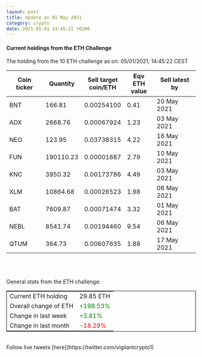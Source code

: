 ```yaml
---
layout: post
title: Update on 01 May 2021
category: crypto
date: 2021-05-01 14:45:22 +0200
---
```

<!-- Global site tag (gtag.js) - Google Analytics -->
<script async src="https://www.googletagmanager.com/gtag/js?id=UA-103831149-5"></script>
<script>
  window.dataLayer = window.dataLayer || [];
  function gtag(){dataLayer.push(arguments);}
  gtag('js', new Date());

  gtag('config', 'UA-103831149-5');
</script>


#### Current holdings from the ETH Challenge

The holding from the 10 ETH challenge as on: 05/01/2021, 14:45:22 CEST

|Coin ticker|Quantity|Sell target<br>coin/ETH|Eqv ETH<br>value|Sell latest by|
|-----------|--------|-----------|-----------|--------------|
BNT|166.81|  0.00254100|0.41|20 May 2021|
ADX|2668.76|  0.00067924|1.23|03 May 2021|
NEO|123.95|  0.03738315|4.22|16 May 2021|
FUN|190110.23|  0.00001687|2.79|10 May 2021|
KNC|3950.32|  0.00173786|4.49|03 May 2021|
XLM|10864.68|  0.00026523|1.98|06 May 2021|
BAT|7609.87|  0.00071474|3.32|01 May 2021|
NEBL|8541.74|  0.00194460|9.54|06 May 2021|
QTUM|364.73|  0.00607635|1.88|17 May 2021|

<br>
<br>
<br>
General stats from the ETH challenge:

<table style="border:1px solid black;margin-left:auto;margin-right:auto;">
	<tbody>
	<tr>
		<td>Current ETH holding</td>
		<td>     29.85 ETH</td>
	</tr>
	<tr>
		<td>Overall change of ETH</td>
		<td><font color="green">+198.53%</font></td>
	</tr>
	<tr>
		<td>Change in last week</td>
		<td><font color="green">+3.81%</font></td>
	</tr>
	<tr>
		<td>Change in last month</td>
		<td><font color="red">-18.29%</font></td>
	</tr>
	</tbody>
</table>

<br>
Follow live tweets [here](https://twitter.com/vigilantcrypto1)
<br>
<br>
